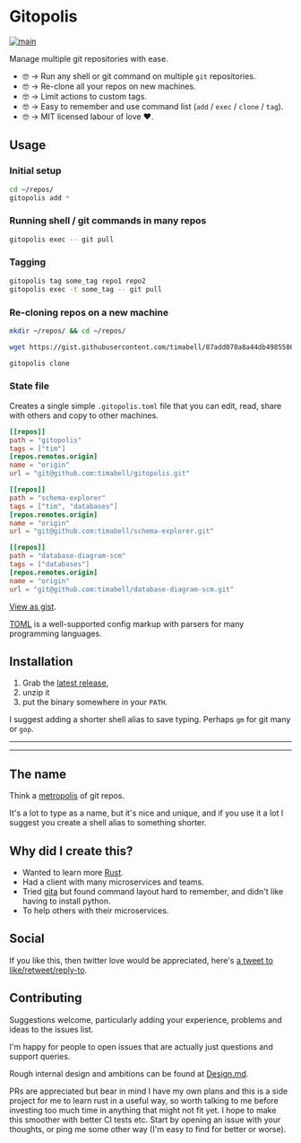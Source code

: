 # Gitopolis

[![main](https://github.com/timabell/gitopolis/actions/workflows/main.yml/badge.svg)](https://github.com/timabell/gitopolis/actions/workflows/main.yml)

Manage multiple git repositories with ease.

* 🤓 -> Run any shell or git command on multiple `git` repositories.
* 🤓 -> Re-clone all your repos on new machines.
* 🤓 -> Limit actions to custom tags.
* 🤓 -> Easy to remember and use command list (`add` / `exec` / `clone` / `tag`).
* 🤓 -> MIT licensed labour of love ❤️.

## Usage

### Initial setup
```sh
cd ~/repos/
gitopolis add *
```

### Running shell / git commands in many repos
```sh
gitopolis exec -- git pull
```

### Tagging

```sh
gitopolis tag some_tag repo1 repo2
gitopolis exec -t some_tag -- git pull
```

### Re-cloning repos on a new machine

```sh
mkdir ~/repos/ && cd ~/repos/

wget https://gist.githubusercontent.com/timabell/87add070a8a44db4985586efe380757d/raw/08be5b3c38190eeed4fda0060818fa39f3c67ee3/.gitopolis.toml

gitopolis clone
```

### State file

Creates a single simple `.gitopolis.toml` file that you can edit, read, share with others and copy to other machines.

```toml
[[repos]]
path = "gitopolis"
tags = ["tim"]
[repos.remotes.origin]
name = "origin"
url = "git@github.com:timabell/gitopolis.git"

[[repos]]
path = "schema-explorer"
tags = ["tim", "databases"]
[repos.remotes.origin]
name = "origin"
url = "git@github.com:timabell/schema-explorer.git"

[[repos]]
path = "database-diagram-scm"
tags = ["databases"]
[repos.remotes.origin]
name = "origin"
url = "git@github.com:timabell/database-diagram-scm.git"
```

[View as gist](https://gist.github.com/timabell/87add070a8a44db4985586efe380757d).

[TOML](https://toml.io/) is a well-supported config markup with parsers for many programming languages.

## Installation

1. Grab the [latest release](https://github.com/timabell/gitopolis/releases/latest),
2. unzip it
3. put the binary somewhere in your `PATH`.

I suggest adding a shorter shell alias to save typing. Perhaps `gm` for git many or `gop`.

---

---

## The name

Think a [metropolis](https://en.wikipedia.org/wiki/Metropolis) of git repos.

It's a lot to type as a name, but it's nice and unique, and if you use it a lot I suggest you create a shell alias to something shorter.

## Why did I create this?

* Wanted to learn more [Rust](https://www.rust-lang.org/).
* Had a client with many microservices and teams.
* Tried [gita](https://github.com/nosarthur/gita) but found command layout hard to remember, and didn't like having to install python.
* To help others with their microservices.

## Social

If you like this, then twitter love would be appreciated, here's [a tweet to like/retweet/reply-to](https://twitter.com/tim_abell/status/1577421122739601408).

## Contributing

Suggestions welcome, particularly adding your experience, problems and ideas to the issues list.

I'm happy for people to open issues that are actually just questions and support queries.

Rough internal design and ambitions can be found at [Design.md](Design.md).

PRs are appreciated but bear in mind I have my own plans and this is a side project for me to learn rust in a useful way, so worth talking to me before investing too much time in anything that might not fit yet. I hope to make this smoother with better CI tests etc. Start by opening an issue with your thoughts, or ping me some other way (I'm easy to find for better or worse).
